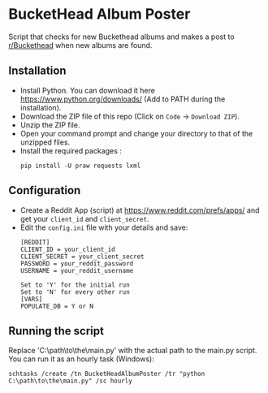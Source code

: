 # BucketHead Album Poster  
Script that checks for new Buckethead albums and makes a post to [r/Buckethead](https://www.reddit.com/r/Buckethead/) when new albums are found.

## Installation
- Install Python. You can download it here https://www.python.org/downloads/ (Add to PATH during the installation).  
- Download the ZIP file of this repo (Click on ```Code``` -> ```Download ZIP```).
- Unzip the ZIP file.
- Open your command prompt and change your directory to that of the unzipped files.  
- Install the required packages  :
  ```
  pip install -U praw requests lxml
  ```
## Configuration
- Create a Reddit App (script) at https://www.reddit.com/prefs/apps/ and get your ```client_id``` and ```client_secret```.  
- Edit the ```config.ini``` file with your details and save:
  ```
  [REDDIT]
  CLIENT_ID = your_client_id
  CLIENT_SECRET = your_client_secret
  PASSWORD = your_reddit_password
  USERNAME = your_reddit_username

  Set to 'Y' for the initial run
  Set to 'N' for every other run
  [VARS]
  POPULATE_DB = Y or N
  ```

## Running the script
Replace 'C:\path\to\the\main.py' with the actual path to the main.py script.  
You can run it as an hourly task (Windows):  
  ```
  schtasks /create /tn BucketHeadAlbumPoster /tr "python C:\path\to\the\main.py" /sc hourly
  ```
